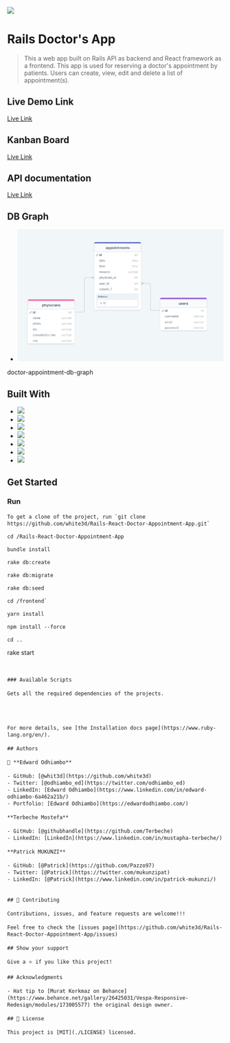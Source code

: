 ![](https://img.shields.io/badge/Microverse-blueviolet)

# Rails Doctor's App

> This a web app built on Rails API as backend and React framework as a frontend. This app is used for reserving a doctor's appointment by patients. Users can create, view, edit and delete a list of appointment(s).

## Live Demo Link

[Live Link](https://shielded-wave-72984.herokuapp.com/)


## Kanban Board

[Live Link](https://github.com/users/white3d/projects/2/views/1)


## API documentation

[Live Link](https://medium.com/@pazzomuk/doctors-appointments-api-documentation-2412e3e9eb3f)


## DB Graph
- ![](./doctor-appointment-db-graph.png)

doctor-appointment-db-graph

## Built With

- ![](https://img.shields.io/badge/Github-blueviolet)
- ![](https://img.shields.io/badge/Ruby-red)
- ![](https://img.shields.io/badge/Ruby*on*Rails-red)
- ![](https://img.shields.io/badge/PostgreSql-blue)
- ![](https://img.shields.io/badge/Webpack-blue)
- ![](https://img.shields.io/badge/React-blue)
- ![](https://img.shields.io/badge/Redux-violet)

## Get Started

### Run

```
To get a clone of the project, run `git clone https://github.com/white3d/Rails-React-Doctor-Appointment-App.git`
```

```
cd /Rails-React-Doctor-Appointment-App
```
```
bundle install
```
```
rake db:create 
```

```
rake db:migrate 
```
```
rake db:seed 
```
```
cd /frontend` 
```
```
yarn install
```

```
npm install --force
```
```
cd ..
```
rake start
```


### Available Scripts

Gets all the required dependencies of the projects.




For more details, see [the Installation docs page](https://www.ruby-lang.org/en/).

## Authors

👤 **Edward Odhiambo**

- GitHub: [@whit3d](https://github.com/white3d)
- Twitter: [@odhiambo_ed](https://twitter.com/odhiambo_ed)
- LinkedIn: [Edward Odhiambo](https://www.linkedin.com/in/edward-odhiambo-6a462a21b/)
- Portfolio: [Edward Odhiambo](https://edwardodhiambo.com/)

**Terbeche Mostefa**

- GitHub: [@githubhandle](https://github.com/Terbeche)
- LinkedIn: [LinkedIn](https://www.linkedin.com/in/mustapha-terbeche/)

**Patrick MUKUNZI**

- GitHub: [@Patrick](https://github.com/Pazzo97)
- Twitter: [@Patrick](https://twitter.com/mukunzipat)
- LinkedIn: [@Patrick](https://www.linkedin.com/in/patrick-mukunzi/)


## 🤝 Contributing

Contributions, issues, and feature requests are welcome!!!

Feel free to check the [issues page](https://github.com/white3d/Rails-React-Doctor-Appointment-App/issues)

## Show your support

Give a ⭐️ if you like this project!

## Acknowledgments

- Hat tip to [Murat Korkmaz on Behance](https://www.behance.net/gallery/26425031/Vespa-Responsive-Redesign/modules/173005577) the original design owner.

## 📝 License

This project is [MIT](./LICENSE) licensed.
